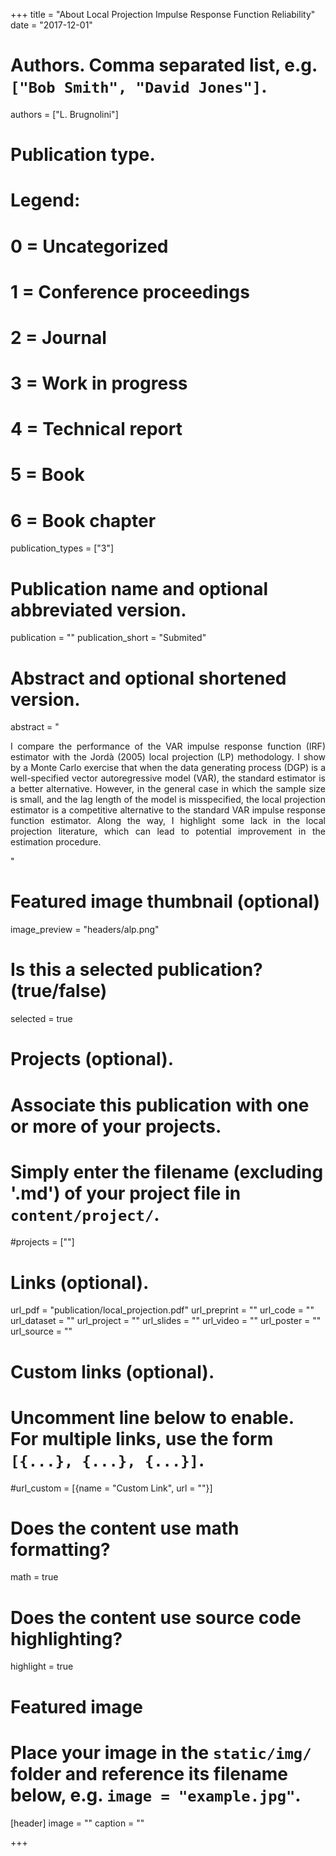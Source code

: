 +++
title = "About Local Projection Impulse Response Function Reliability"
date = "2017-12-01"

# Authors. Comma separated list, e.g. `["Bob Smith", "David Jones"]`.
authors = ["L. Brugnolini"]

# Publication type.
# Legend:
# 0 = Uncategorized
# 1 = Conference proceedings
# 2 = Journal
# 3 = Work in progress
# 4 = Technical report
# 5 = Book
# 6 = Book chapter
publication_types = ["3"]

# Publication name and optional abbreviated version.
publication = ""
publication_short = "Submited"

# Abstract and optional shortened version.
abstract = "<p style='text-align: justify;'>I compare the performance of the VAR impulse response function (IRF) estimator with the Jordà (2005) local projection (LP) methodology. I show by a Monte Carlo exercise that when the data generating process (DGP) is a well-specified vector autoregressive model (VAR), the standard estimator is a better alternative. However, in the general case in which the sample size is small, and the lag length of the model is misspecified, the local projection estimator is a competitive alternative to the standard VAR impulse response function estimator. Along the way, I highlight some lack in the local projection literature, which can lead to potential improvement in the estimation procedure.</p>"

# Featured image thumbnail (optional)
image_preview = "headers/alp.png"

# Is this a selected publication? (true/false)
selected = true

# Projects (optional).
#   Associate this publication with one or more of your projects.
#   Simply enter the filename (excluding '.md') of your project file in `content/project/`.
#projects = [""]

# Links (optional).
url_pdf = "publication/local_projection.pdf"
url_preprint = ""
url_code = ""
url_dataset = ""
url_project = ""
url_slides = ""
url_video = ""
url_poster = ""
url_source = ""

# Custom links (optional).
#   Uncomment line below to enable. For multiple links, use the form `[{...}, {...}, {...}]`.
#url_custom = [{name = "Custom Link", url = ""}]

# Does the content use math formatting?
math = true

# Does the content use source code highlighting?
highlight = true

# Featured image
# Place your image in the `static/img/` folder and reference its filename below, e.g. `image = "example.jpg"`.
[header]
image = ""
caption = ""

+++

